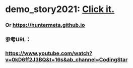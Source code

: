 # demo_story2021:   <a href="https://huntermeta.github.io" target="_blank">Click it.</a>
###   Or https://huntermeta.github.io
### 参考URL：
### https://www.youtube.com/watch?v=0kD6ff2J3BQ&t=16s&ab_channel=CodingStar

